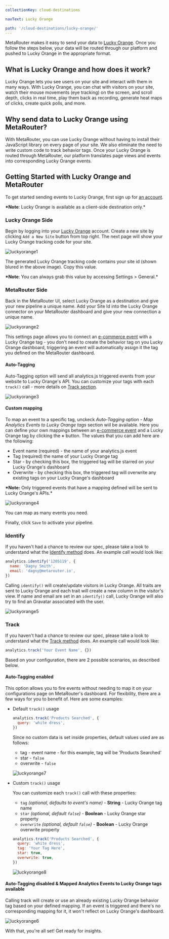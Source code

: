 ```yaml
---
collectionKey: cloud-destinations

navText: Lucky Orange

path: '/cloud-destinations/lucky-orange/'
---
```


MetaRouter makes it easy to send your data to [Lucky Orange](https://www.luckyorange.com/). Once you follow the steps below, your data will be routed through our platform and pushed to Lucky Orange in the appropriate format.

## What is Lucky Orange and how does it work?

Lucky Orange lets you see users on your site and interact with them in many ways. With Lucky Orange, you can chat with visitors on your site, watch their mouse movements (eye tracking) on the screen, and scroll depth, clicks in real time, play them back as recording, generate heat maps of clicks, create quick polls, and more.

## Why send data to Lucky Orange using MetaRouter?

With MetaRouter, you can use Lucky Orange without having to install their JavaScript library on every page of your site. We also eliminate the need to write custom code to track behavior tags. Once your Lucky Orange is routed through MetaRouter, our platform translates page views and events into corresponding Lucky Orange events.

## Getting Started with Lucky Orange and MetaRouter

To get started sending events to Lucky Orange, first sign up for [an account](https://www.luckyorange.com/).

**\*Note**: Lucky Orange is available as a client-side destination only.\*

### Lucky Orange Side

Begin by logging into your [Lucky Orange](https://www.luckyorange.com/) account. Create a new site by clicking `Add a New Site` button from top right. The next page will show your Lucky Orange tracking code for your site.

![luckyorange1](../../../images/luckyorange1.png)

The generated Lucky Orange tracking code contains your site id (shown blured in the above image). Copy this value.

**\*Note**: You can always grab this value by accessing Settings > General.\*

### MetaRouter Side

Back in the MetaRouter UI, select Lucky Orange as a destination and give your new pipeline a unique name. Add your Site Id into the Lucky Orange connector on your MetaRouter dashboard and give your new connection a unique name.

![luckyorange2](../../../images/luckyorange2.png)

This settings page allows you to connect an [e-commerce event](/sources/analytics-js-ecommerce-spec/) with a Lucky Orange tag - you don't need to create the behavior tag on you Lucky Orange dashboard, triggering an event will automatically assign it the tag you defined on the MetaRouter dashboard.

#### Auto-Tagging

Auto-Tagging option will send all analytics.js triggered events from your website to Lucky Orange's API. You can customize your tags with each `track()` call - more details on [Track section](#track).

![luckyorange3](../../../images/luckyorange3.png)

#### Custom mapping

To map an event to a specific tag, unckeck _Auto-Tagging_ option - _Map Analytics Events to Lucky Orange tags_ section wiil be available. Here you can define your own mappings between an [e-commerce event](/sources/analytics-js-ecommerce-spec/) and a Lucky Orange tag by clicking the **+** button. The values that you can add here are the following:

- Event name (required) - the name of your analytics.js event
- Tag (required) the name of your Lucky Orange tag
- Star - by checking this box, the triggered tag will be starred on your Lucky Orange's dashboard
- Overwrite - by checking this box, the triggered tag will overwrite any existing tags on your Lucky Orange's dashboard

**\*Note:** Only triggered events that have a mapping defined will be sent to Lucky Orange's APIs.\*

![luckyorange4](../../../images/luckyorange4.png)

You can map as many events you need.

Finally, click `Save` to activate your pipeline.

### Identify

If you haven't had a chance to review our spec, please take a look to understand what the [Identify method](https://docs.metarouter.io/v2/clickstream/calls.html#identify) does. An example call would look like:

```javascript
analytics.identify('1205119', {
  name: 'Dagny Smith',
  email: 'dagny@metarouter.io',
})
```

Calling `identify()` will create/update visitors in Lucky Orange. All traits are sent to Lucky Orange and each trait will create a new column in the visitor's view. If name and email are set in an `identify()` call, Lucky Orange will also try to find an Gravatar associated with the user.

![luckyorange5](../../../images/luckyorange5.png)

### Track

If you haven't had a chance to review our spec, please take a look to understand what the [Track method](https://docs.metarouter.io/v2/clickstream/calls.html#track) does. An example call would look like:

```javascript
analytics.track('Your Event Name', {})
```

Based on your configuration, there are 2 possible scenarios, as described below.

#### Auto-Tagging enabled

This option allows you to fire events without needing to map it on your configurations page on MetaRouter's dashboard.
For flexibility, there are a few ways for you to benefit of. Here are some examples:

- Default `track()` usage

  ```javascript
  analytics.track('Products Searched', {
    query: 'white dress',
  })
  ```

  Since no custom data is set inside properties, default values used are as follows:

  - tag - event name - for this example, tag will be 'Products Searched'
  - star - `false`
  - overwrite - `false`

  ![luckyorange7](../../../images/luckyorange7.png)

- Custom `track()` usage

  You can customize each `track()` call with these properties:

  - `tag` _(optional, defaults to event's name)_ - **String** - Lucky Orange tag name
  - `star` _(optional, default `false`)_ - **Boolean** - Lucky Orange star property
  - `overwrite` _(optional, default `false`)_ - **Boolean** - Lucky Orange overwrite property

  ```javascript
  analytics.track('Products Searched', {
    query: 'white dress',
    tag: 'Your Tag Here',
    star: true,
    overwrite: true,
  })
  ```

  ![luckyorange8](../../../images/luckyorange8.png)

#### Auto-Tagging disabled & Mapped Analytics Events to Lucky Orange tags available

Calling track will create or use an already existing Lucky Orange behavior tag based on your defined mapping. If an event is triggered and there's no corresponding mapping for it, it won't reflect on Lucky Orange's dashboard.

![luckyorange6](../../../images/luckyorange6.png)

With that, you're all set! Get ready for insights.
